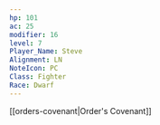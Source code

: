 ```yaml
---
hp: 101
ac: 25
modifier: 16
level: 7
Player_Name: Steve
Alignment: LN
NoteIcon: PC
Class: Fighter
Race: Dwarf
---
```


[[orders-covenant|Order's Covenant]]